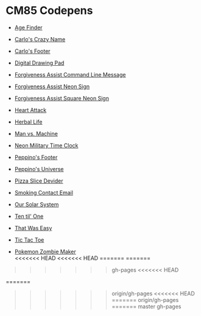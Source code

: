 # CM85 Codepens

- [Age Finder](https://cm85.github.io/Codepen/age-finder/)  

- [Carlo's Crazy Name](http://codepen.io/CM85/full/mExWWa)  

- [Carlo's Footer](https://cm85.github.io/Codepen/carlos-footer/)  

- [Digital Drawing Pad](https://cm85.github.io/Codepen/digital-drawing-pad/)  

- [Forgiveness Assist Command Line Message](https://cm85.github.io/Codepen/command-line-message/)  

- [Forgiveness Assist Neon Sign](https://cm85.github.io/Codepen/neon-sign/)  

- [Forgiveness Assist Square Neon Sign](https://cm85.github.io/Codepen/square-neon-sign/)  

- [Heart Attack](https://codepen.io/CM85/full/RRxgwx)  

- [Herbal Life](https://cm85.github.io/Codepen/herbal-life/)  

- [Man vs. Machine](https://cm85.github.io/Codepen/man-vs-machine/)  

- [Neon Military Time Clock](https://cm85.github.io/Codepen/neon-oclock/)  

- [Peppino's Footer](https://cm85.github.io/Codepen/peppinos-footer/)  

- [Peppino's Universe](https://cm85.github.io/Codepen/peppinos-universe/)  

- [Pizza Slice Devider](https://cm85.github.io/Codepen/pizza-slice-devider/)  

- [Smoking Contact Email](https://cm85.github.io/Codepen/smokin-contact/)  

- [Our Solar System](https://cm85.github.io/Codepen/solar-system/)  

- [Ten til' One](https://cm85.github.io/Codepen/ten-till-one/)  

- [That Was Easy](https://cm85.github.io/Codepen/that-was-easy/)  

- [Tic Tac Toe](https://cm85.github.io/Codepen/tic-tac-toe/)  

- [Pokemon Zombie Maker](https://cm85.github.io/Codepen/zombie-maker/)  
<<<<<<< HEAD
<<<<<<< HEAD
=======
=======
>>>>>>> gh-pages
<<<<<<< HEAD

=======
>>>>>>> origin/gh-pages
<<<<<<< HEAD
=======
>>>>>>> origin/gh-pages
=======
>>>>>>> master
>>>>>>> gh-pages
